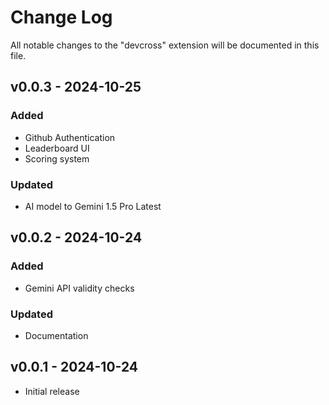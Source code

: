 # Change Log

All notable changes to the "devcross" extension will be documented in this file.

## v0.0.3 - 2024-10-25

### Added
- Github Authentication
- Leaderboard UI
- Scoring system

### Updated
- AI model to Gemini 1.5 Pro Latest

## v0.0.2 - 2024-10-24

### Added
- Gemini API validity checks

### Updated
- Documentation

## v0.0.1 - 2024-10-24

- Initial release